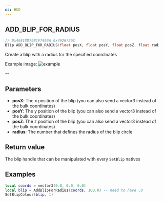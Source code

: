 ```yaml
---
ns: HUD
---
```

## ADD_BLIP_FOR_RADIUS

```c
// 0x46818D79B1F7499A 0x4626756C
Blip ADD_BLIP_FOR_RADIUS(float posX, float posY, float posZ, float radius);
```
Create a blip with a radius for the specified coordinates

Example image:
![example](https://forum.cfx.re/uploads/default/original/3X/2/e/2e3611fce137d9e5c64511f92ffebab8901e02a4.jpeg)

--

## Parameters
* **posX**: The x position of the blip (you can also send a vector3 instead of the bulk coordinates)
* **posY**: The y position of the blip (you can also send a vector3 instead of the bulk coordinates)
* **posZ**: The z position of the blip (you can also send a vector3 instead of the bulk coordinates)
* **radius**: The number that defines the radius of the blip circle

## Return value
The blip handle that can be manipulated with every `SetBlip` natives


## Examples
```lua
local coords = vector3(0.0, 0.0, 0.0)
local blip = AddBlipForRadius(coords, 100.0) -- need to have .0
SetBlipColour(blip, 1)
```
